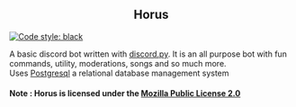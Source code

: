<h2 align="center">Horus</h2>

[![Code style: black](https://img.shields.io/badge/code%20style-black-000000.svg)](https://github.com/psf/black)

A basic discord bot written with [discord.py](https://github.com/Rapptz/discord.py). It is an all purpose bot with fun commands, utility, moderations, songs and so much more.   
Uses [Postgresql](https://www.postgresql.org) a relational database management system

#### **Note** : Horus is licensed under the [Mozilla Public License 2.0](LICENSE)